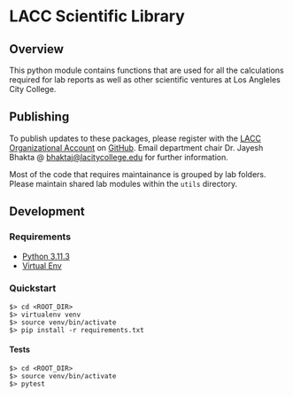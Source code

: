 # LACC Scientific Library

## Overview

This python module contains functions that are used for all the calculations required for lab reports as well as other
scientific ventures at Los Angleles City College.

## Publishing

To publish updates to these packages, please register with the [LACC Organizational Account](https://github.com/la-edu) on [GitHub](https://github.com/). Email department chair Dr. Jayesh Bhakta @ [bhaktaj@lacitycollege.edu](mailto:bhaktaj@lacitycollege.edu) for further information.

Most of the code that requires maintainance is grouped by lab folders. Please maintain shared lab modules within the `utils` directory.

## Development

### Requirements

* [Python 3.11.3](https://www.python.org/downloads/release/python-3113/)
* [Virtual Env](https://virtualenv.pypa.io/en/latest/installation.html)

### Quickstart

```
$> cd <ROOT_DIR>
$> virtualenv venv
$> source venv/bin/activate
$> pip install -r requirements.txt
```

#### Tests

```
$> cd <ROOT_DIR>
$> source venv/bin/activate
$> pytest
```
